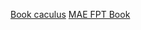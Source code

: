 [Book caculus](https://openstax.org/subjects/math)
[MAE FPT Book](https://drive.google.com/file/d/1c-5MvCeBcviJqb-S5DwrAZzVaOwN8QqE/view)
